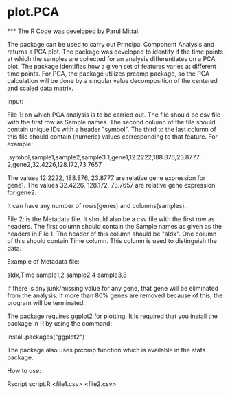 # plot.PCA


*** The R Code was developed by Parul Mittal.

The package can be used to carry out Principal Component Analysis and returns a PCA 
plot. The package was developed to identify if the time points at which the samples 
are collected for an analysis differentiates on a PCA plot. The package identifies 
how a given set of features varies at different time points. For PCA, the package 
utilizes prcomp package, so the PCA calculation will be done by a singular value 
decomposition of the centered and scaled data matrix.

Input:

File 1: on which PCA analysis is to be carried out. The file should be csv file with 
the first row as Sample names. The second column of the file should contain unique IDs 
with a header "symbol". The third to the last column of this file should contain (numeric) 
values corresponding to that feature. For example:

,symbol,sample1,sample2,sample3
1,gene1,12.2222,188.876,23.8777
2,gene2,32.4226,128.172,73.7657

The values 12.2222, 188.876, 23.8777 are relative gene expression for gene1.
The values 32.4226, 128.172, 73.7657 are relative gene expression for gene2.

It can have any number of rows(genes) and columns(samples).

File 2: is the Metadata file. It should also be a csv file with the first row as headers.
The first column should contain the Sample names as given as the headers in File 1. 
The header of this column should be "sIdx". One column of this should contain Time column. 
This column is used to distinguish the data.

Example of Metadata file:

sIdx,Time
sample1,2
sample2,4
sample3,8

If there is any junk/missing value for any gene, that gene will be eliminated from the 
analysis. If more than 80% genes are removed because of this, the program will be 
terminated.

The package requires ggplot2 for plotting. It is required that you install the package
in R by using the command:

install.packages("ggplot2")

The package also uses prcomp function which is available in the stats package.

How to use:

Rscript script.R <file1.csv> <file2.csv>




